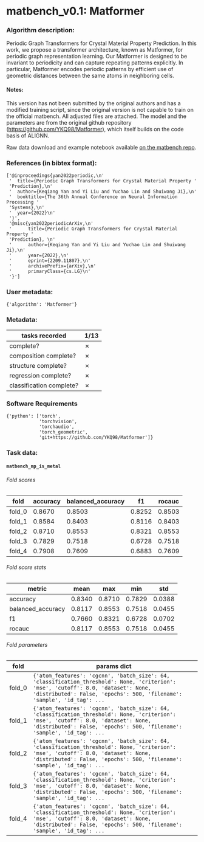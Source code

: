 # matbench_v0.1: Matformer

### Algorithm description: 

Periodic Graph Transformers for Crystal Material Property Prediction. In this work, we propose a transformer architecture, known as Matformer, for periodic graph representation learning. Our Matformer is designed to be invariant to periodicity and can capture repeating patterns explicitly. In particular, Matformer encodes periodic patterns by efficient use of geometric distances between the same atoms in neighboring cells.

#### Notes:
This version has not been submitted by the original authors and has a modified training script, since the original version is not capable to train on the official matbench. All adjusted files are attached. The model and the parameters are from the original github repository (https://github.com/YKQ98/Matformer), which itself builds on the code basis of ALIGNN.

Raw data download and example notebook available [on the matbench repo](https://github.com/hackingmaterials/matbench/tree/main/benchmarks/matbench_v0.1_matformer).

### References (in bibtex format): 

```
['@inproceedings{yan2022periodic,\n'
 '  title={Periodic Graph Transformers for Crystal Material Property '
 'Prediction},\n'
 '  author={Keqiang Yan and Yi Liu and Yuchao Lin and Shuiwang Ji},\n'
 '  booktitle={The 36th Annual Conference on Neural Information Processing '
 'Systems},\n'
 '  year={2022}\n'
 '}',
 '@misc{yan2022periodicArXiv,\n'
 '      title={Periodic Graph Transformers for Crystal Material Property '
 'Prediction}, \n'
 '      author={Keqiang Yan and Yi Liu and Yuchao Lin and Shuiwang Ji},\n'
 '      year={2022},\n'
 '      eprint={2209.11807},\n'
 '      archivePrefix={arXiv},\n'
 '      primaryClass={cs.LG}\n'
 '}']
```

### User metadata:

```
{'algorithm': 'Matformer'}
```

### Metadata:

| tasks recorded | 1/13 |
|----------------|-------------------------------------|
| complete? | ✗ | 
| composition complete? | ✗ | 
| structure complete? | ✗ | 
| regression complete? | ✗ | 
| classification complete? | ✗ | 

### Software Requirements

```
{'python': ['torch',
            'torchvision',
            'torchaudio',
            'torch_geometric',
            'git+https://github.com/YKQ98/Matformer']}
```

### Task data:

#### `matbench_mp_is_metal`

###### Fold scores

| fold | accuracy | balanced_accuracy | f1 | rocauc |
|------ |------ |------ |------ |------ |
 | fold_0 | 0.8670| 0.8503| 0.8252| 0.8503 |
 | fold_1 | 0.8584| 0.8403| 0.8116| 0.8403 |
 | fold_2 | 0.8710| 0.8553| 0.8321| 0.8553 |
 | fold_3 | 0.7829| 0.7518| 0.6728| 0.7518 |
 | fold_4 | 0.7908| 0.7609| 0.6883| 0.7609 |


###### Fold score stats

| metric | mean | max | min | std |
|--------|------|-----|-----|-----|
| accuracy | 0.8340 | 0.8710 | 0.7829 | 0.0388 |
| balanced_accuracy | 0.8117 | 0.8553 | 0.7518 | 0.0455 |
| f1 | 0.7660 | 0.8321 | 0.6728 | 0.0702 |
| rocauc | 0.8117 | 0.8553 | 0.7518 | 0.0455 |


###### Fold parameters

| fold | params dict|
|------|------------|
| fold_0 | `{'atom_features': 'cgcnn', 'batch_size': 64, 'classification_threshold': None, 'criterion': 'mse', 'cutoff': 8.0, 'dataset': None, 'distributed': False, 'epochs': 500, 'filename': 'sample', 'id_tag': ...` |
| fold_1 | `{'atom_features': 'cgcnn', 'batch_size': 64, 'classification_threshold': None, 'criterion': 'mse', 'cutoff': 8.0, 'dataset': None, 'distributed': False, 'epochs': 500, 'filename': 'sample', 'id_tag': ...` |
| fold_2 | `{'atom_features': 'cgcnn', 'batch_size': 64, 'classification_threshold': None, 'criterion': 'mse', 'cutoff': 8.0, 'dataset': None, 'distributed': False, 'epochs': 500, 'filename': 'sample', 'id_tag': ...` |
| fold_3 | `{'atom_features': 'cgcnn', 'batch_size': 64, 'classification_threshold': None, 'criterion': 'mse', 'cutoff': 8.0, 'dataset': None, 'distributed': False, 'epochs': 500, 'filename': 'sample', 'id_tag': ...` |
| fold_4 | `{'atom_features': 'cgcnn', 'batch_size': 64, 'classification_threshold': None, 'criterion': 'mse', 'cutoff': 8.0, 'dataset': None, 'distributed': False, 'epochs': 500, 'filename': 'sample', 'id_tag': ...` |




